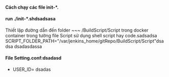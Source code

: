#### Cách chạy các file init-*.
#### run ./init-*.shdsadsasa
Thiết lập đường dẫn đến folder ~~~ /BuildScript/Script trong docker container trong tường file Script sử dụng shell script hay code.sadsadsa
SCRIPT_FOLDER_PATH="/var/jenkins_home/gitRepo/BuildScript/Script"dsadsa
dsadasdassa
#### File Setting.conf:dsadasd
+ USER_ID= dsadas

